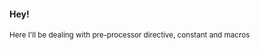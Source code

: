 #### Hey!<br>
<small> Here I'll be dealing with pre-processor directive, constant and macros </small>
